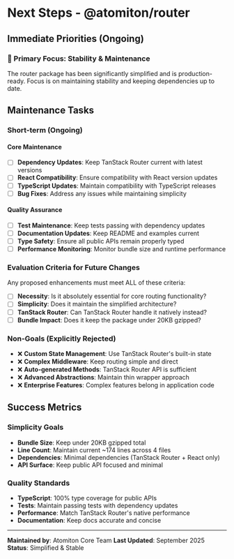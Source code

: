 # Next Steps - @atomiton/router

## Immediate Priorities (Ongoing)

### 🎯 Primary Focus: Stability & Maintenance

The router package has been significantly simplified and is production-ready. Focus is on maintaining stability and keeping dependencies up to date.

## Maintenance Tasks

### Short-term (Ongoing)

#### Core Maintenance

- [ ] **Dependency Updates**: Keep TanStack Router current with latest versions
- [ ] **React Compatibility**: Ensure compatibility with React version updates
- [ ] **TypeScript Updates**: Maintain compatibility with TypeScript releases
- [ ] **Bug Fixes**: Address any issues while maintaining simplicity

#### Quality Assurance

- [ ] **Test Maintenance**: Keep tests passing with dependency updates
- [ ] **Documentation Updates**: Keep README and examples current
- [ ] **Type Safety**: Ensure all public APIs remain properly typed
- [ ] **Performance Monitoring**: Monitor bundle size and runtime performance

### Evaluation Criteria for Future Changes

Any proposed enhancements must meet ALL of these criteria:

- [ ] **Necessity**: Is it absolutely essential for core routing functionality?
- [ ] **Simplicity**: Does it maintain the simplified architecture?
- [ ] **TanStack Router**: Can TanStack Router handle it natively instead?
- [ ] **Bundle Impact**: Does it keep the package under 20KB gzipped?

### Non-Goals (Explicitly Rejected)

- ❌ **Custom State Management**: Use TanStack Router's built-in state
- ❌ **Complex Middleware**: Keep routing simple and direct
- ❌ **Auto-generated Methods**: TanStack Router API is sufficient
- ❌ **Advanced Abstractions**: Maintain thin wrapper approach
- ❌ **Enterprise Features**: Complex features belong in application code

## Success Metrics

### Simplicity Goals

- **Bundle Size**: Keep under 20KB gzipped total
- **Line Count**: Maintain current ~174 lines across 4 files
- **Dependencies**: Minimal dependencies (TanStack Router + React only)
- **API Surface**: Keep public API focused and minimal

### Quality Standards

- **TypeScript**: 100% type coverage for public APIs
- **Tests**: Maintain passing tests with dependency updates
- **Performance**: Match TanStack Router's native performance
- **Documentation**: Keep docs accurate and concise

---

**Maintained by**: Atomiton Core Team
**Last Updated**: September 2025
**Status**: Simplified & Stable
